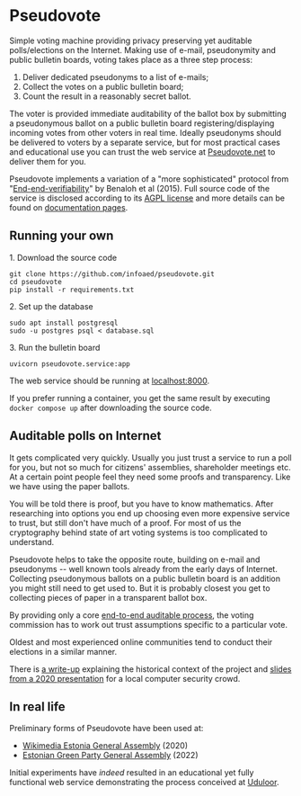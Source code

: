 # Pseudovote

Simple voting machine providing privacy preserving yet auditable polls/elections on the Internet. Making use of e-mail, pseudonymity and public bulletin boards, voting takes place as a three step process:

1. Deliver dedicated pseudonyms to a list of e-mails;
2. Collect the votes on a public bulletin board;
3. Count the result in a reasonably secret ballot.

The voter is provided immediate auditability of the ballot box by submitting a pseudonymous ballot on a public bulletin board registering/displaying incoming votes from other voters in real time. Ideally pseudonyms should be delivered to voters by a separate service, but for most practical cases and educational use you can trust the web service at [Pseudovote.net](https://pseudovote.net/) to deliver them for you.

Pseudovote implements a variation of a "more sophisticated" protocol from "[End-end-verifiability](https://arxiv.org/abs/1504.03778)" by Benaloh et al (2015). Full source code of the service is disclosed according to its [AGPL license](LICENSE) and more details can be found on [documentation pages](https://infoaed.github.io/pseudovote/).

## Running your own

1\. Download the source code

```
git clone https://github.com/infoaed/pseudovote.git
cd pseudovote
pip install -r requirements.txt
```

2\. Set up the database

```
sudo apt install postgresql
sudo -u postgres psql < database.sql
```

3\. Run the bulletin board

```
uvicorn pseudovote.service:app
```

The web service should be running at [localhost:8000](http://localhost:8000).

If you prefer running a container, you get the same result by executing `docker compose up` after downloading the source code.

## Auditable polls on Internet

It gets complicated very quickly. Usually you just trust a service to run a poll for you, but not so much for citizens' assemblies, shareholder meetings etc. At a certain point people feel they need some proofs and transparency. Like we have using the paper ballots.

You will be told there is proof, but you have to know mathematics. After researching into options you end up choosing even more expensive service to trust, but still don't have much of a proof. For most of us the cryptography behind state of art voting systems is too complicated to understand.

Pseudovote helps to take the opposite route, building on e-mail and pseudonyms -- well known tools already from the early days of Internet. Collecting pseudonymous ballots on a public bulletin board is an addition you might still need to get used to. But it is probably closest you get to collecting pieces of paper in a transparent ballot box.

By providing only a core [end-to-end auditable process](https://en.wikipedia.org/wiki/End-to-end_auditable_voting_systems), the voting commission has to work out trust assumptions specific to a particular vote.

Oldest and most experienced online communities tend to conduct their elections in a similar manner.

There is [a write-up](https://gafgaf.infoaed.ee/en/posts/pseudonymous-voting-in-wikimedia/) explaining the historical context of the project and [slides from a 2020 presentation](https://p6drad-teel.net/~p6der/pseudovote-2020.pdf) for a local computer security crowd.

## In real life

Preliminary forms of Pseudovote have been used at:

* [Wikimedia Estonia General Assembly](https://wikimedia.ee/haaleta-nagu-vikipedist/) (2020)
* [Estonian Green Party General Assembly](https://www.facebook.com/rohelised/posts/325701606250799) (2022)

Initial experiments have _indeed_ resulted in an educational yet fully functional web service demonstrating the process conceived at [Uduloor](https://github.com/infoaed/uduloor).
